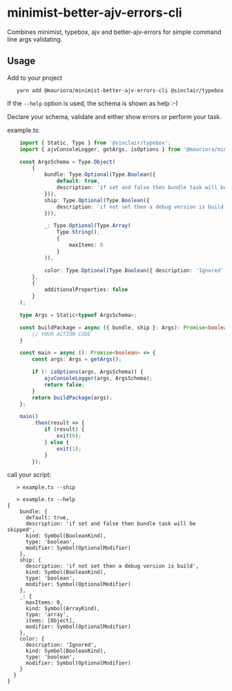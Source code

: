 # minimist-better-ajv-errors-cli

Combines minimist, typebox, ajv and better-ajv-errors for simple command line args validating.

## Usage

Add to your project

```shell
   yarn add @mauriora/minimist-better-ajv-errors-cli @sinclair/typebox
```

If the `--help` option is used, the schema is shown as help :-)

Declare your schema, validate and either show errors or perform your task.

example.ts:

```typescript
    import { Static, Type } from '@sinclair/typebox';
    import { ajvConsoleLogger, getArgs, isOptions } from '@mauriora/minimist-better-ajv-errors-cli';

    const ArgsSchema = Type.Object(
        {
            bundle: Type.Optional(Type.Boolean({
                default: true,
                description: 'if set and false then bundle task will be skipped'
            })),
            ship: Type.Optional(Type.Boolean({
                description: 'if not set then a debug version is build'
            })),

            _: Type.Optional(Type.Array(
                Type.String(),
                {
                    maxItems: 0
                }
            )),

            color: Type.Optional(Type.Boolean({ description: 'Ignored' })),
        },
        {
            additionalProperties: false
        }
    );

    type Args = Static<typeof ArgsSchema>;

    const buildPackage = async ({ bundle, ship }: Args): Promise<boolean> => {
        // YOUR ACTION CODE        
    }

    const main = async (): Promise<boolean> => {
        const args: Args = getArgs();

        if (! isOptions(args, ArgsSchema)) {
            ajvConsoleLogger(args, ArgsSchema);
            return false;
        }
        return buildPackage(args);
    };

    main()
        .then(result => {
            if (result) {
                exit(0);
            } else {
                exit(1);
            }
        });

```

call your script:

```shell
   > example.ts --ship
```

```shell
   > example.ts --help
{
    bundle: {
      default: true,
      description: 'if set and false then bundle task will be skipped',
      kind: Symbol(BooleanKind),
      type: 'boolean',
      modifier: Symbol(OptionalModifier)
    },
    ship: {
      description: 'if not set then a debug version is build',
      kind: Symbol(BooleanKind),
      type: 'boolean',
      modifier: Symbol(OptionalModifier)
    },
    _: {
      maxItems: 0,
      kind: Symbol(ArrayKind),
      type: 'array',
      items: [Object],
      modifier: Symbol(OptionalModifier)
    },
    color: {
      description: 'Ignored',
      kind: Symbol(BooleanKind),
      type: 'boolean',
      modifier: Symbol(OptionalModifier)
    }
  }
}

```
